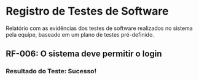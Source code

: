 # Registro de Testes de Software

Relatório com as evidências dos testes de software realizados no sistema pela equipe, baseado em um plano de testes pré-definido.

## RF-006: O sistema deve permitir o login
### Resultado do Teste: Sucesso!
